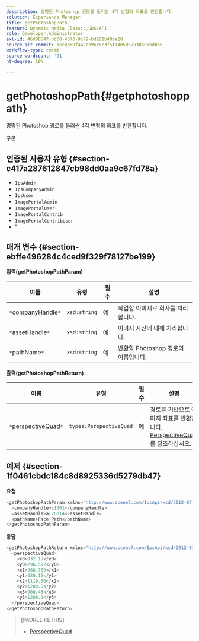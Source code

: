 ```yaml
---
description: 명명된 Photoshop 경로를 둘러싼 4각 변형의 좌표를 반환합니다.
solution: Experience Manager
title: getPhotoshopPath
feature: Dynamic Media Classic,SDK/API
role: Developer,Administrator
exl-id: 46d88547-bb60-4370-9c79-bd281b40ba28
source-git-commit: 1ec8b59f442eb96c6c3f5f1405d57a38a86bd056
workflow-type: tm+mt
source-wordcount: '91'
ht-degree: 18%

---
```


# getPhotoshopPath{#getphotoshoppath}

명명된 Photoshop 경로를 둘러싼 4각 변형의 좌표를 반환합니다.

구문

## 인증된 사용자 유형 {#section-c417a287612847cb98dd0aa9c67fd78a}

* `IpsAdmin`
* `IpsCompanyAdmin`
* `IpsUser`
* `ImagePortalAdmin`
* `ImagePortalUser`
* `ImagePortalContrib`
* `ImagePortalContribUser`
* &quot;

## 매개 변수 {#section-ebffe496284c4ced9f329f78127be199}

**입력(getPhotoshopPathParam)**

| 이름 | 유형 | 필수 | 설명 |
|---|---|---|---|
| `*`companyHandle`*` | `xsd:string` | 예 | 작업할 이미지로 회사를 처리합니다. |
| `*`assetHandle`*` | `xsd:string` | 예 | 이미지 자산에 대해 처리합니다. |
| `*`pathName`*` | `xsd:string` | 예 | 반환할 Photoshop 경로의 이름입니다. |

**출력(getPhotoshopPathReturn)**

| 이름 | 유형 | 필수 | 설명 |
|---|---|---|---|
| `*`perspectiveQuad`*` | `types:PerspectiveQuad` | 예 | 경로를 기반으로 이미지 좌표를 반환합니다. [PerspectiveQuad](../../../types/c-data-types/r-perspective-quad.md#reference-3c1f780f9c264e5b870b1ade24566204)를 참조하십시오. |

## 예제 {#section-1f0461cbdc184c8d8925336d5279db47}

**요청**

```java
<getPhotoshopPathParam xmlns="http://www.scene7.com/IpsApi/xsd/2012-07-31">
  <companyHandle>c|301</companyHandle>
  <assetHandle>a|26014</assetHandle>
  <pathName>Face Path</pathName>
</getPhotoshopPathParam>
```

**응답**

```java
<getPhotoshopPathReturn xmlns="http://www.scene7.com/IpsApi/xsd/2012-07-31">
  <perspectiveQuad>
    <x0>932.19</x0>
    <y0>296.592</y0>
    <x1>968.769</x1>
    <y1>320.16</y1>
    <x2>1119.56</x2>
    <y2>1200.0</y2>
    <x3>900.43</x3>
    <y3>1200.0</y3>
  </perspectiveQuad>
</getPhotoshopPathReturn>
```

>[!MORELIKETHIS]
>
>* [PerspectiveQuad](../../../types/c-data-types/r-perspective-quad.md#reference-3c1f780f9c264e5b870b1ade24566204)

